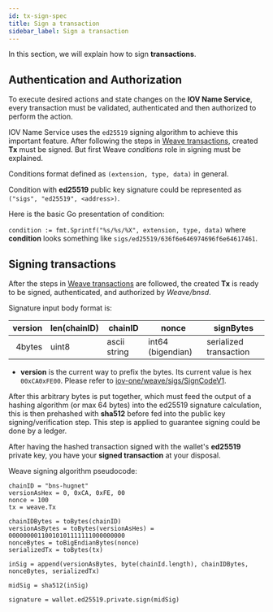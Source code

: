 ```yaml
---
id: tx-sign-spec
title: Sign a transaction
sidebar_label: Sign a transaction
---
```


In this section, we will explain how to sign **transactions**.

## Authentication and Authorization

To execute desired actions and state changes on the **IOV Name Service**, every transaction must be validated, authenticated and then authorized to perform the action.

IOV Name Service uses the `ed25519` signing algorithm to achieve this important feature.
After following the steps in [Weave transactions](weave/weave-api-spec/02-transaction.md), created **Tx** must be signed. But first Weave _conditions_ role in signing must be explained.

Conditions format defined as `(extension, type, data)` in general.

Condition with **ed25519** public key signature could be represented as `("sigs", "ed25519", <address>)`.

Here is the basic Go presentation of condition:

`condition := fmt.Sprintf("%s/%s/%X", extension, type, data)` where **condition** looks something like `sigs/ed25519/636f6e646974696f6e64617461`.

## Signing transactions

After the steps in [Weave transactions](weave/weave-api-spec/02-transaction.md) are followed, the created **Tx** is ready to be signed, authenticated, and authorized by _Weave/bnsd_.

Signature input body format is:

| version | len(chainID) | chainID      | nonce             | signBytes              |
| ------: | ------------ | ------------ | ----------------- | ---------------------- |
|  4bytes | uint8        | ascii string | int64 (bigendian) | serialized transaction |

- **version** is the current way to prefix the bytes. Its current value is hex `00xCA0xFE00`. Please refer to [iov-one/weave/sigs/SignCodeV1](https://github.com/iov-one/weave/blob/v0.21.0/x/sigs/controller.go#L14).

After this arbitrary bytes is put together, which must feed the output of a hashing algorithm (or max 64 bytes) into the ed25519 signature calculation, this is then prehashed with **sha512** before fed into the public key signing/verification step. This step is applied to guarantee signing could be done by a ledger.

After having the hashed transaction signed with the wallet's **ed25519** private key, you have your **signed transaction** at your disposal.

Weave signing algorithm pseudocode:

```
chainID = "bns-hugnet"
versionAsHex = 0, 0xCA, 0xFE, 00
nonce = 100
tx = weave.Tx

chainIDBytes = toBytes(chainID)
versionAsBytes = toBytes(versionAsHes) = 00000000110010101111111000000000
nonceBytes = toBigEndianBytes(nonce)
serializedTx = toBytes(tx)

inSig = append(versionAsBytes, byte(chainId.length), chainIDBytes, nonceBytes, serializedTx)

midSig = sha512(inSig)

signature = wallet.ed25519.private.sign(midSig)
```
